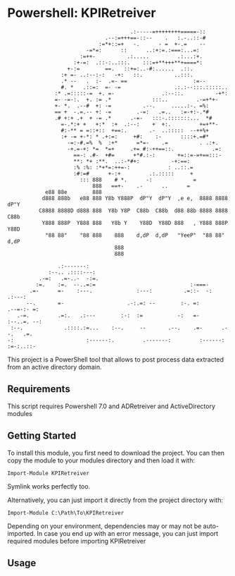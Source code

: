 # Powershell: KPIRetreiver

```
                                       .:-----=++++++++=====-::       
                               .--:=+++==-::--    .   :.-..::-#       
                             :=*+::=+   -.      - =  +-.=    --        
                         -=*=:      ::      ..:+:=.:===:...=:         
                       :=++-          .:.....         .:...:+.         
                     :+-=:  .::-:..:::.    :::=+**+++**+====*:         
                   +-:=        ==.   ::+=:..-#:......  .::.           
                 :+ =- ..:--:-:   -+:   ::.          ..:::.           
                 .* --   .  :-  .=- ==                     :=--        
                 #. *   .::=:  =- -=                 .:.:--:::.:::::.. 
               :* .=:::::-=  +. =-               .:--::.          -+*:
               =- -=-:.  +. := .*             :::..         .-=+*+-   
               +- *.  .--#  +: -=          .--.     .....:-. =%:      
               == +  -.=.-- +: -=        .-=:   .=..   :=-+:-.*#      
               .# +:+ .+  + -= .*      .-=-   :::-.:::::::...  *#     
                 =-.*:+ +   +:*  :+  .:--:    +  +:.         +=+**-    
                 #:-** = =::+::  +==:.       .-  ..:::::  --++%+      
                 :+ -= +-*: * .+:=:     +#:    :-      ::::+.=#*      
                   -=:-#.=%  %  :+*      =*=-    .=          . .:+.    
                   -+.=-+: *=  *=+     .+= #:-++==::.            .=:  
                     ==-: .#-  +#=      +*#.:-:       +=::=-=+==:::-   
                     **: *+ :**.  ..:-*#+:          -+:==:            
                     :% :%: :*+*=:++=-:            : ..::.=           
                     :#:=#      +-:+         .:.:::::     +           
                       ::: 888    # *.      -:             =           
                           888   ==+-    .-      ..      =            
            e88 88e        888
           d888 888b   e88 888 Y8b Y888P  dP"Y  dP"Y  ,e e,  8888 8888  dP"Y 
          C8888 8888D d888 888  Y8b Y8P  C88b  C88b  d88 88b 8888 8888 C88b  
           Y888 888P  Y888 888   Y8b Y    Y88D  Y88D 888   , Y888 888P  Y88D 
            "88 88"    "88 888    888    d,dP  d,dP   "YeeP"  "88 88"  d,dP  
                                  888                                        
                                  888                                        

                .:-------:                                                           
             :--.. .::::---:                                                         
          .-=:   .=-..-  -:=.                                                        
         :=.    :=.  --..=:=                              :-===-                     
       .=-      =-    :---.              :---:          .=::-  -:           .:---:   
      --.       =-                    .-:.=: --        :-. =:            .--=-:- =:  
   .-=.         .=:.   .:---        :-:  :=           -:   =-          :--..=. --:   
 :--.             .::::.:=...    :--.     --       .--.    .=-      .--.   .=.       
-:                       :------:.         .-------:         :------:       :=-:..::-

```

This project is a PowerShell tool that allows to post process data extracted from an active directory domain. 

## Requirements

This script requires Powershell 7.0 and ADRetreiver and ActiveDirectory modules

## Getting Started

To install this module, you first need to download the project. You can then copy the module to your modules directory and then load it with:

`Import-Module KPIRetreiver`

Symlink works perfectly too.

Alternatively, you can just import it directly from the project directory with:

`Import-Module C:\Path\To\KPIRetreiver`

Depending on your environment, dependencies may or may not be auto-imported. In case you end up with an error message, you can just import required modules before importing KPIRetreiver

## Usage